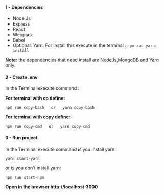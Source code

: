 ####  1 - Dependencies

* Node Js
* Express
* React
* Webpack
* Babel
* Optional: Yarn. For install this execute in the terminal : ``` npm run yarn-install ```

**Note:** the dependencies that need install are NodeJs,MongoDB and Yarn only.

####  2 - Create .env
In the Terminal execute command :

**For terminal with cp define:**
```
npm run copy-bash   or   yarn copy-bash
```

**For terminal with copy define:**
```
npm run copy-cmd   or   yarn copy-cmd
```

####  3 - Run project
In the Terminal execute command is you install yarn:
```
yarn start-yarn
```
or is you don't install yarn:
```
npm run start-npm
```
**Open in the browser http://localhost:3000**


